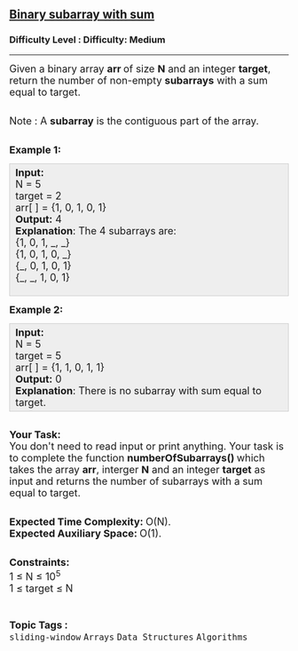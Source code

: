 <h2><a href="https://www.geeksforgeeks.org/problems/binary-subarray-with-sum/1">Binary subarray with sum</a></h2><h3>Difficulty Level : Difficulty: Medium</h3><hr><div class="problems_problem_content__Xm_eO"><p><span style="font-size:18px">Given a binary array <strong>arr </strong>of size <strong>N</strong>&nbsp;and an integer <strong>target</strong>, return the number of non-empty <strong>subarrays</strong> with a sum equal to target.</span></p>

<p><br>
<span style="font-size:18px">Note : A <strong>subarray</strong> is the contiguous part of the array.</span></p>

<p><br>
<span style="font-size:18px"><strong>Example 1:</strong></span></p>

<div style="background: rgb(238, 238, 238); border: 1px solid rgb(204, 204, 204); padding: 5px 10px; --darkreader-inline-bgimage: initial; --darkreader-inline-bgcolor:#222426; --darkreader-inline-border-top:#3e4446; --darkreader-inline-border-right:#3e4446; --darkreader-inline-border-bottom:#3e4446; --darkreader-inline-border-left:#3e4446;"><span style="font-size:18px"><strong>Input:</strong><br>
N = 5<br>
target = 2<br>
arr[ ] = {1, 0, 1, 0, 1}<br>
<strong>Output:</strong> 4<br>
<strong>Explanation</strong>: The 4 subarrays are:<br>
{1, 0, 1, _, _}<br>
{1, 0, 1, 0, _}<br>
{_, 0, 1, 0, 1}<br>
{_, _, 1, 0, 1}</span><br>
&nbsp;</div>

<p><span style="font-size:18px"><strong>Example 2:</strong></span></p>

<div style="background: rgb(238, 238, 238); border: 1px solid rgb(204, 204, 204); padding: 5px 10px; --darkreader-inline-bgimage: initial; --darkreader-inline-bgcolor:#222426; --darkreader-inline-border-top:#3e4446; --darkreader-inline-border-right:#3e4446; --darkreader-inline-border-bottom:#3e4446; --darkreader-inline-border-left:#3e4446;"><span style="font-size:18px"><strong>Input:</strong><br>
N = 5<br>
target = 5<br>
arr[ ] = {1, 1, 0, 1, 1}<br>
<strong>Output:</strong> 0<br>
<strong>Explanation</strong>: There is no subarray with sum equal to target.</span></div>

<p><br>
<span style="font-size:18px"><strong>Your Task:</strong><br>
You don't need to read input or print anything. Your task is to complete the function <strong>numberOfSubarrays()&nbsp;</strong>which takes the array <strong>arr</strong>, interger <strong>N</strong> and an integer <strong>target</strong> as input and returns the number of subarrays with a sum equal to target.</span></p>

<p><br>
<span style="font-size:18px"><strong>Expected Time Complexity:&nbsp;</strong>O(N).<br>
<strong>Expected Auxiliary Space:&nbsp;</strong>O(1).</span></p>

<p><br>
<span style="font-size:18px"><strong>Constraints:</strong><br>
1 ≤ N&nbsp;≤ 10<sup>5</sup><br>
1 ≤ target&nbsp;≤ N</span></p>
</div><br><p><span style=font-size:18px><strong>Topic Tags : </strong><br><code>sliding-window</code>&nbsp;<code>Arrays</code>&nbsp;<code>Data Structures</code>&nbsp;<code>Algorithms</code>&nbsp;
